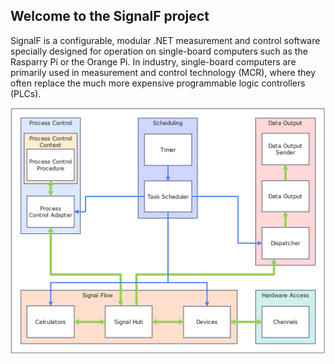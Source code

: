 ## Welcome to the SignalF project
SignalF is a configurable, modular .NET measurement and control software specially designed for operation on single-board computers such as the Rasparry Pi or the Orange Pi.
In industry, single-board computers are primarily used in measurement and control technology (MCR), where they often replace the much more expensive programmable logic controllers (PLCs).

![SignalF architecture](https://github.com/Signal-F/.github/blob/main/profile/Architecture.png)